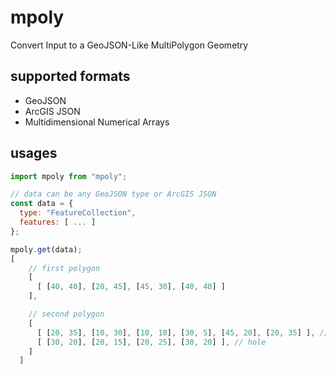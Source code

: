 # mpoly
Convert Input to a GeoJSON-Like MultiPolygon Geometry

## supported formats
- GeoJSON
- ArcGIS JSON
- Multidimensional Numerical Arrays

## usages
```js
import mpoly from "mpoly";

// data can be any GeoJSON type or ArcGIS JSON
const data = {
  type: "FeatureCollection",
  features: [ ... ]
};

mpoly.get(data);
[
    // first polygon
    [
      [ [40, 40], [20, 45], [45, 30], [40, 40] ]
    ],

    // second polygon
    [
      [ [20, 35], [10, 30], [10, 10], [30, 5], [45, 20], [20, 35] ], // exterior ring
      [ [30, 20], [20, 15], [20, 25], [30, 20] ], // hole
    ]
  ]
```
